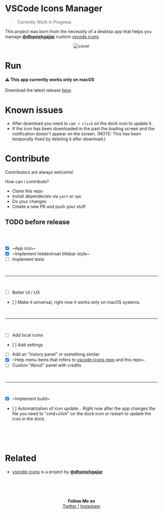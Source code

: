 # VSCode Icons Manager
> Currently Work in Progress

This project was born from the necessity of a desktop app that helps you manage **[@dhanishgajjar][dhanish]** custom [vscode icons][icons]

<p align="center">
    <img src="https://user-images.githubusercontent.com/16429579/45490907-9fc88300-b768-11e8-9a4c-96c2e6576c83.png" alt="cover">
</p>


# Run
#### ⚠️ This app currently works only on macOS
Download the latest release [here](https://github.com/Rawnly/vscode-icons-desktop/releases/latest).


# Known issues
- After download you need to `cmd + click` on the dock icon to update it.
- If the icon has been downloaded in the past the loading screen and the notification doesn't appear on the screen. (NOTE: This has been temporally fixed by deleting it after download.)

# Contribute
Contributors are always welcome!

How can i contribute?

- Clone this repo
- Install dependecies via `yarn` or `npm`
- Do your changes
- Create a new PR and push your stuff


## TODO before release
<br />
<br />

- [x] ~App icon~
- [x] ~Implement hiddenInset titlebar style~
- [ ] Implement tests

<br />
<hr />
<br />

- [ ] Better UI / UX
- [ ] Make it universal, right now it works only on macOS systems.

<br />
<hr />
<br />

- [ ] Add local icons
- [ ] Add settings
- [ ] Add an "history panel" or something similar
- [x] ~Help menu items that refers to [vscode-icons repo][icons] and this repo~
- [ ] Custom "About" panel with credits

<br />
<hr />
<br />

- [x] ~Implement build~
- [ ] Automatization of icon update... Right now after the app changes the file you need to "cmd+click" on the dock icon or restart to update the icon in the dock.

<br />
<br />
<br />


# Related

- [vscode-icons][icons] is a project by **[@dhanishgajjar][dhanish]**

<br />
<br />
<br />

<p align="center">
  <b>Follow Me on</b>
  <br /> 
  <a href="https://twitter.com/rawnlydev"> Twitter </a> | <a href="https://instagram.com/fede.vitale"> Instagram </a>
</p>


[dhanish]: https://github.com/dhanishgajjar/
[icons]: https://github.com/dhanishgajjar/vscode-icons